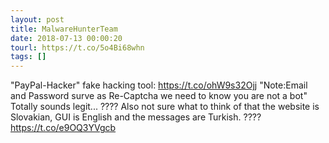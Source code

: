 ```yaml
---
layout: post
title: MalwareHunterTeam
date: 2018-07-13 00:00:20
tourl: https://t.co/5o4Bi68whn
tags: []
---
```

"PayPal-Hacker" fake hacking tool: https://t.co/ohW9s32Ojj
"Note:Email and Password surve as Re-Captcha we need to know you are not a bot"
Totally sounds legit...
????
Also not sure what to think of that the website is Slovakian, GUI is English and the messages are Turkish.
???? https://t.co/e9OQ3YVgcb